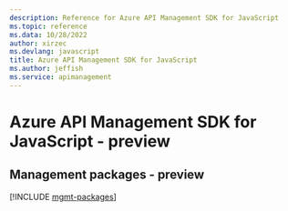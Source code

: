 ```yaml
---
description: Reference for Azure API Management SDK for JavaScript
ms.topic: reference
ms.data: 10/28/2022
author: xirzec
ms.devlang: javascript
title: Azure API Management SDK for JavaScript
ms.author: jeffish
ms.service: apimanagement
---
```

# Azure API Management SDK for JavaScript - preview

## Management packages - preview
[!INCLUDE [mgmt-packages](api-management-mgmt-index.md)]